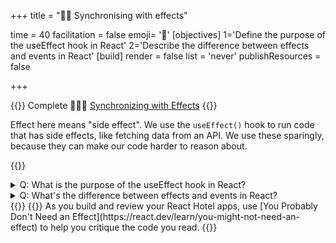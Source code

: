 +++
title = "🤹🏼 Synchronising with effects"

time = 40
facilitation = false
emoji= '🧩'
[objectives]
    1='Define the purpose of the useEffect hook in React'
    2='Describe the difference between effects and events in React'
[build]
  render = false
  list = 'never'
  publishResources = false

+++

{{<note type="narrative" title="React Learn">}}
Complete 🧑🏾‍🎓 [Synchronizing with Effects](https://react.dev/learn/synchronizing-with-effects)
{{</note>}}

Effect here means "side effect". We use the `useEffect()` hook to run code that has side effects, like fetching data from an API. We use these sparingly, because they can make our code harder to reason about.

{{<note type="question" title="Check your understanding">}}

<details><summary>Q: What is the purpose of the useEffect hook in React?
</summary>
A: It's used for handling side effects in components, like synchronising with external systems.</details>
<details><summary>Q: What's the difference between effects and events in React?
</summary>
A: Effects handle side effects after a component renders, while events handle user interactions within a component.</details>
{{</note>}}
{{<note type="tip" title="Use Effects Sparingly">}}
As you build and review your React Hotel apps, use [You Probably Don't Need an Effect](https://react.dev/learn/you-might-not-need-an-effect) to help you critique the code you read.
{{</note>}}
